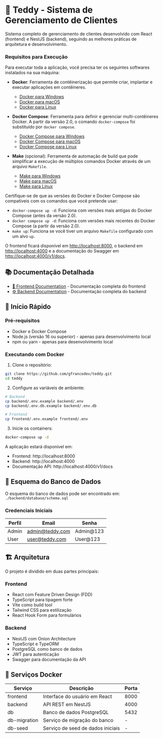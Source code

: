 # 🧸 Teddy - Sistema de Gerenciamento de Clientes

Sistema completo de gerenciamento de clientes desenvolvido com React (frontend) e NestJS (backend), seguindo as melhores práticas de arquitetura e desenvolvimento.
### Requisitos para Execução

Para executar toda a aplicação, você precisa ter os seguintes softwares instalados na sua máquina:

- **Docker**: Ferramenta de contêinerização que permite criar, implantar e executar aplicações em contêineres.
    - [Docker para Windows](https://docs.docker.com/desktop/install/windows-install/)
    - [Docker para macOS](https://docs.docker.com/desktop/install/mac-install/)
    - [Docker para Linux](https://docs.docker.com/desktop/install/linux-install/)

- **Docker Compose**: Ferramenta para definir e gerenciar multi-contêineres Docker. A partir da versão 2.0, o comando `docker-compose` foi substituído por `docker compose`.
    - [Docker Compose para Windows](https://docs.docker.com/compose/install/)
    - [Docker Compose para macOS](https://docs.docker.com/compose/install/)
    - [Docker Compose para Linux](https://docs.docker.com/compose/install/)

- **Make** (opcional): Ferramenta de automação de build que pode simplificar a execução de múltiplos comandos Docker através de um arquivo `Makefile`.
    - [Make para Windows](http://gnuwin32.sourceforge.net/packages/make.htm)
    - [Make para macOS](https://formulae.brew.sh/formula/make)
    - [Make para Linux](https://www.gnu.org/software/make/)

Certifique-se de que as versões do Docker e Docker Compose são compatíveis com os comandos que você pretende usar:

- `docker-compose up -d`: Funciona com versões mais antigas do Docker Compose (antes da versão 2.0).
- `docker compose up -d`: Funciona com versões mais recentes do Docker Compose (a partir da versão 2.0).
- `make up`: Funciona se você tiver um arquivo `Makefile` configurado com um alvo `up`.

O frontend ficará disponível em [http://localhost:8000](http://localhost:8000), o backend em [http://localhost:4000](http://localhost:4000) e a documentação do Swagger em [http://localhost:4000/v1/docs](http://localhost:4000/v1/docs).

## 📚 Documentação Detalhada

- [📱 Frontend Documentation](./frontend/README.md) - Documentação completa do frontend
- [⚙️ Backend Documentation](./backend/README.md) - Documentação completa do backend

## 🚀 Início Rápido

### Pré-requisitos
- Docker e Docker Compose
- Node.js (versão 16 ou superior) - apenas para desenvolvimento local
- npm ou yarn - apenas para desenvolvimento local

### Executando com Docker

1. Clone o repositório:
```bash
git clone https://github.com/gfrancodev/teddy.git
cd teddy
```

2. Configure as variáveis de ambiente:
```bash
# Backend
cp backend/.env.example backend/.env
cp backend/.env.db.example backend/.env.db

# Frontend
cp frontend/.env.example frontend/.env
```

3. Inicie os containers:
```bash
docker-compose up -d
```

A aplicação estará disponível em:
- Frontend: http://localhost:8000
- Backend: http://localhost:4000
- Documentação API: http://localhost:4000/v1/docs

## 📂 Esquema do Banco de Dados

O esquema do banco de dados pode ser encontrado em: `./backend/database/schema.sql`

### Credenciais Iniciais

| Perfil | Email | Senha |
|--------|-------|-------|
| Admin | admin@teddy.com | Admin@123 |
| User | user@teddy.com | User@123 |

## 🏗️ Arquitetura

O projeto é dividido em duas partes principais:

### Frontend
- React com Feature Driven Design (FDD)
- TypeScript para tipagem forte
- Vite como build tool
- Tailwind CSS para estilização
- React Hook Form para formulários

### Backend
- NestJS com Onion Architecture
- TypeScript e TypeORM
- PostgreSQL como banco de dados
- JWT para autenticação
- Swagger para documentação da API

## 🐳 Serviços Docker

| Serviço | Descrição | Porta |
|---------|-----------|-------|
| frontend | Interface do usuário em React | 8000 |
| backend | API REST em NestJS | 4000 |
| db | Banco de dados PostgreSQL | 5432 |
| db-migration | Serviço de migração do banco | - |
| db-seed | Serviço de seed de dados iniciais | - |